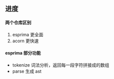 ## 进度

#### 两个仓库区别
1. esprima 更全面
2. acorn 更快速

#### esprima 部分功能
- tokenize 词法分析，返回每一段字符拼接成的数组
- parse 生成 ast
